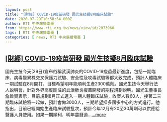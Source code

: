 ```yaml
---
layout: post
title: "[財經] COVID-19疫苗研發 國光生技擬8月臨床試驗"
date: 2020-07-29T10:58:54.000Z
author: RTI 中央廣播電臺
from: https://www.rti.org.tw/news/view/id/2073960
tags: [ RTI 中央廣播電臺 ]
categories: [ news, RTI 中央廣播電臺 ]
---
```

<!--1596020334000-->
[[財經] COVID-19疫苗研發 國光生技擬8月臨床試驗](https://www.rti.org.tw/news/view/id/2073960)
------

<div>
國光生技今天(29日)宣布俗稱武漢肺炎的COVID-19疫苗最新進度，包括一期臨床、病毒變異株交叉保護力試驗、安全性及攻毒試驗等都大致完成，預計人體臨床一期試驗在8月開打，目標希望明年能順利生產2300萬劑。國光生技今天舉行法人說明會，針對外界高度關注的武漢肺炎疫苗開發的期程規劃說明。國光生董事長詹啟賢表示，目前規劃8月正式進入一期人體臨床試驗，收案人數60人，接著二三期臨床試驗將一起做，預計會做3000人，三期希望採多國多中心的方式進行。他指出，目前已經開始生產臨床試驗批次，預計今年12月有20至30萬劑可以供應給醫護人員使用。如果一期順利，明年農曆過...<a target="_blank" href="https://www.rti.org.tw/news/view/id/2073960">...more</a>
</div>
